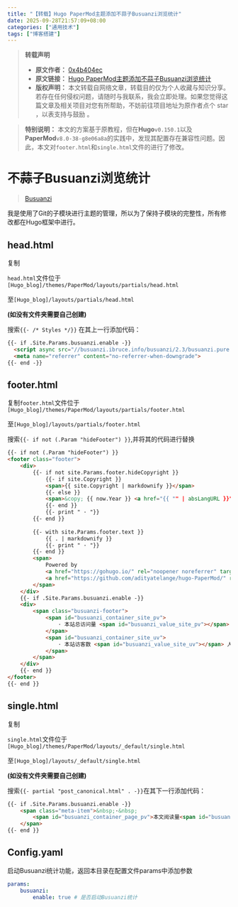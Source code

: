 ```yaml
---
title: "【转载】Hugo PaperMod主题添加不蒜子Busuanzi浏览统计"
date: 2025-09-28T21:57:09+08:00
categories: ["通用技术"]
tags: ["博客搭建"]
---
```


> **转载声明**
>
> - **原文作者：** [0x4b404ec](https://github.com/0x4b404ec)
> - **原文链接：** [Hugo PaperMod主题添加不蒜子Busuanzi浏览统计](https://0x4b404ec.github.io/posts/hugo-papermod%E4%B8%BB%E9%A2%98%E6%B7%BB%E5%8A%A0%E4%B8%8D%E8%92%9C%E5%AD%90busuanzi%E6%B5%8F%E8%A7%88%E7%BB%9F%E8%AE%A1/)
> - **版权声明：** 本文转载自网络文章，转载目的仅为个人收藏与知识分享。若存在任何侵权问题，请随时与我联系，我会立即处理。如果您觉得这篇文章及相关项目对您有所帮助，不妨前往项目地址为原作者点个 star ，以表支持与鼓励 。

> **特别说明：** 本文的方案基于原教程，但在**Hugo**`v0.150.1`以及**PaperMod**`v8.0-38-g8e06a8a`的实践中，发现其配置存在兼容性问题。因此，本文对`footer.html`和`single.html`文件的进行了修改。

# 不蒜子Busuanzi浏览统计

> [Busuanzi](https://busuanzi.ibruce.info/)

我是使用了Git的子模块进行主题的管理，所以为了保持子模块的完整性，所有修改都在Hugo框架中进行。

## head.html

复制

`head.html`文件位于`[Hugo_blog]/themes/PaperMod/layouts/partials/head.html` 

至`[Hugo_blog]/layouts/partials/head.html`

**(如没有文件夹需要自己创建)**

搜索`{{- /* Styles */}}` 在其上一行添加代码：

```html
{{- if .Site.Params.busuanzi.enable -}}
  <script async src="//busuanzi.ibruce.info/busuanzi/2.3/busuanzi.pure.mini.js"></script>
  <meta name="referrer" content="no-referrer-when-downgrade">
{{- end -}}
```



## footer.html

复制`footer.html`文件位于`[Hugo_blog]/themes/PaperMod/layouts/partials/footer.html` 

至`[Hugo_blog]/layouts/partials/footer.html`

搜索`{{- if not (.Param "hideFooter") }}`,并将其的代码进行替换

```html
{{- if not (.Param "hideFooter") }}
<footer class="footer">
    <div>
        {{- if not site.Params.footer.hideCopyright }}
            {{- if site.Copyright }}
            <span>{{ site.Copyright | markdownify }}</span>
            {{- else }}
            <span>&copy; {{ now.Year }} <a href="{{ "" | absLangURL }}">{{ site.Title }}</a></span>
            {{- end }}
            {{- print " · "}}
        {{- end }}
        
        {{- with site.Params.footer.text }}
            {{ . | markdownify }}
            {{- print " · "}}
        {{- end }}
        <span>
            Powered by
            <a href="https://gohugo.io/" rel="noopener noreferrer" target="_blank">Hugo</a> &
            <a href="https://github.com/adityatelange/hugo-PaperMod/" rel="noopener" target="_blank">PaperMod</a>
        </span>
    </div>
    {{- if .Site.Params.busuanzi.enable -}}
    <div>
        <span class="busuanzi-footer">
            <span id="busuanzi_container_site_pv">
                · 本站总访问量 <span id="busuanzi_value_site_pv"></span> 次
            </span>
            <span id="busuanzi_container_site_uv">
                · 本站访客数 <span id="busuanzi_value_site_uv"></span> 人次
            </span>
        </span>
    </div>
    {{- end }}
</footer>
{{- end }}
```



## single.html

复制

`single.html`文件位于`[Hugo_blog]/themes/PaperMod/layouts/_default/single.html` 

至`[Hugo_blog]/layouts/_default/single.html`

**(如没有文件夹需要自己创建)**

搜索`{{- partial "post_canonical.html" . -}}`在其下一行添加代码：

```html
{{- if .Site.Params.busuanzi.enable -}}
    <span class="meta-item">&nbsp;·&nbsp;
        <span id="busuanzi_container_page_pv">本文阅读量<span id="busuanzi_value_page_pv"></span>次</span>
    </span>
{{- end }}
```

## Config.yaml

启动Busuanzi统计功能，返回本目录在配置文件params中添加参数

```yaml
params:  
    busuanzi:
        enable: true # 是否启动Busuanzi统计
```